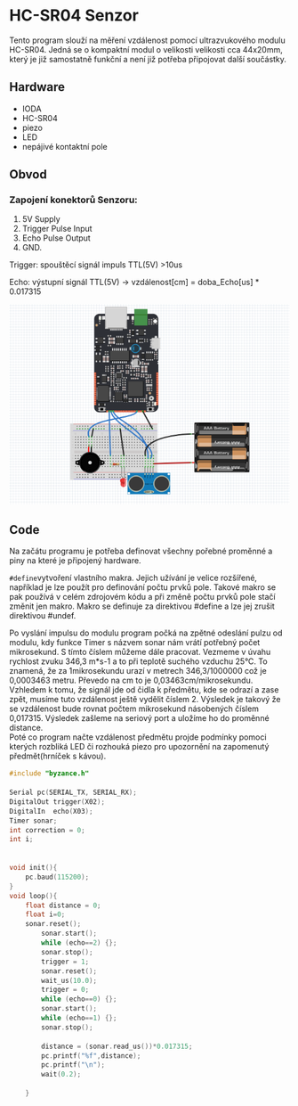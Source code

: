 # HC-SR04 Senzor

Tento program slouží na měření vzdálenost pomocí ultrazvukového modulu HC-SR04. Jedná se o kompaktní modul o velikosti velikosti cca 44x20mm, který je již samostatně funkční a není již potřeba připojovat další součástky.

## Hardware

* IODA
* HC-SR04
* piezo
* LED
* nepájivé kontaktní pole

## Obvod

### Zapojení konektorů Senzoru:

1. 5V Supply 
2. Trigger Pulse Input
3. Echo Pulse Output
4. GND. 

Trigger: spouštěcí signál impuls TTL\(5V\) &gt;10us

Echo: výstupní signál TTL\(5V\) -&gt; vzdálenost\[cm\] = doba\_Echo\[us\] \* 0.017315

![](../../../.gitbook/assets/obrazek-14.png)

## Code

Na začátu programu je potřeba definovat všechny pořebné proměnné a piny na které je připojený hardware.

`#define`vytvoření vlastního makra. Jejich užívání je velice rozšířené, například je lze použít pro definování počtu prvků pole. Takové makro se pak používá v celém zdrojovém kódu a při změně počtu prvků pole stačí změnit jen makro. Makro se definuje za direktivou \#define a lze jej zrušit direktivou \#undef.

Po vyslání impulsu do modulu program počká na zpětné odeslání pulzu od modulu, kdy funkce Timer s názvem sonar nám vrátí potřebný počet mikrosekund. S tímto číslem můžeme dále pracovat. Vezmeme v úvahu rychlost zvuku 346,3 m\*s-1 a to při teplotě suchého vzduchu 25°C. To znamená, že za 1mikrosekundu urazí v metrech 346,3/1000000 což je 0,0003463 metru. Převedo na cm to je 0,03463cm/mikrosekundu. Vzhledem k tomu, že signál jde od čidla k předmětu, kde se odrazí a zase zpět, musíme tuto vzdálenost ještě vydělit číslem 2. Výsledek je takový že se vzdálenost bude rovnat počtem mikrosekund násobených číslem 0,017315. Výsledek zašleme na seriový port a uložíme ho do proměnné distance.  
Poté co program načte vzdálenost předmětu projde podmínky pomoci kterých rozbliká LED či rozhouká piezo pro upozornění na zapomenutý předmět\(hrníček s kávou\).

```cpp
#include "byzance.h"

Serial pc(SERIAL_TX, SERIAL_RX);
DigitalOut trigger(X02);
DigitalIn  echo(X03);
Timer sonar;
int correction = 0;
int i;


void init(){
    pc.baud(115200);
}
void loop(){
    float distance = 0;
    float i=0;
    sonar.reset();
        sonar.start();
        while (echo==2) {};
        sonar.stop();
        trigger = 1;
        sonar.reset();
        wait_us(10.0);
        trigger = 0;
        while (echo==0) {};
        sonar.start();
        while (echo==1) {};
        sonar.stop();
        
        distance = (sonar.read_us())*0.017315;
        pc.printf("%f",distance);
        pc.printf("\n");
        wait(0.2);

    }
```

